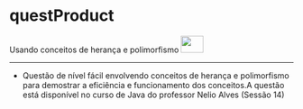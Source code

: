 # questProduct
<p> Usando conceitos de herança e polimorfismo <img height="30" width="40" src="https://cdn-icons-png.flaticon.com/512/226/226777.png"> </p>

-------------------------------------------------------------------
- Questão  de nível fácil envolvendo conceitos de herança e polimorfismo para demostrar a eficiência e funcionamento dos conceitos.A questão está disponível no curso de Java do professor Nelio Alves (Sessão 14)


